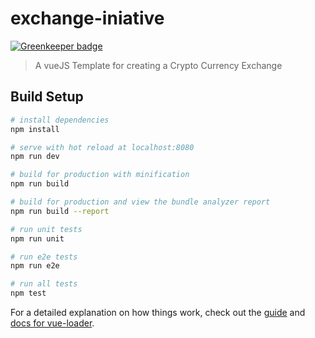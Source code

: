 # exchange-iniative

[![Greenkeeper badge](https://badges.greenkeeper.io/LiamDotPro/Exchange-Inative-Template.svg)](https://greenkeeper.io/)

> A vueJS Template for creating a Crypto Currency Exchange

## Build Setup

``` bash
# install dependencies
npm install

# serve with hot reload at localhost:8080
npm run dev

# build for production with minification
npm run build

# build for production and view the bundle analyzer report
npm run build --report

# run unit tests
npm run unit

# run e2e tests
npm run e2e

# run all tests
npm test
```

For a detailed explanation on how things work, check out the [guide](http://vuejs-templates.github.io/webpack/) and [docs for vue-loader](http://vuejs.github.io/vue-loader).

